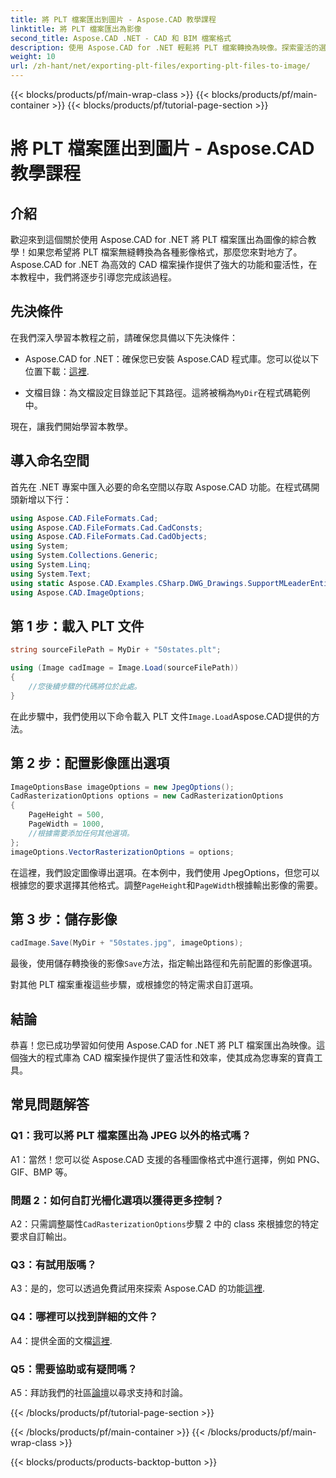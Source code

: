 ```yaml
---
title: 將 PLT 檔案匯出到圖片 - Aspose.CAD 教學課程
linktitle: 將 PLT 檔案匯出為影像
second_title: Aspose.CAD .NET - CAD 和 BIM 檔案格式
description: 使用 Aspose.CAD for .NET 輕鬆將 PLT 檔案轉換為映像。探索靈活的選項和無縫集成，以滿足您的 CAD 檔案操作需求。
weight: 10
url: /zh-hant/net/exporting-plt-files/exporting-plt-files-to-image/
---
```


{{< blocks/products/pf/main-wrap-class >}}
{{< blocks/products/pf/main-container >}}
{{< blocks/products/pf/tutorial-page-section >}}

# 將 PLT 檔案匯出到圖片 - Aspose.CAD 教學課程

## 介紹

歡迎來到這個關於使用 Aspose.CAD for .NET 將 PLT 檔案匯出為圖像的綜合教學！如果您希望將 PLT 檔案無縫轉換為各種影像格式，那麼您來對地方了。 Aspose.CAD for .NET 為高效的 CAD 檔案操作提供了強大的功能和靈活性，在本教程中，我們將逐步引導您完成該過程。

## 先決條件

在我們深入學習本教程之前，請確保您具備以下先決條件：

-  Aspose.CAD for .NET：確保您已安裝 Aspose.CAD 程式庫。您可以從以下位置下載：[這裡](https://releases.aspose.com/cad/net/).

- 文檔目錄：為文檔設定目錄並記下其路徑。這將被稱為`MyDir`在程式碼範例中。

現在，讓我們開始學習本教學。

## 導入命名空間

首先在 .NET 專案中匯入必要的命名空間以存取 Aspose.CAD 功能。在程式碼開頭新增以下行：

```csharp
using Aspose.CAD.FileFormats.Cad;
using Aspose.CAD.FileFormats.Cad.CadConsts;
using Aspose.CAD.FileFormats.Cad.CadObjects;
using System;
using System.Collections.Generic;
using System.Linq;
using System.Text;
using static Aspose.CAD.Examples.CSharp.DWG_Drawings.SupportMLeaderEntityForDWGFormat;
using Aspose.CAD.ImageOptions;
```

## 第 1 步：載入 PLT 文件

```csharp
string sourceFilePath = MyDir + "50states.plt";

using (Image cadImage = Image.Load(sourceFilePath))
{
    //您後續步驟的代碼將位於此處。
}
```

在此步驟中，我們使用以下命令載入 PLT 文件`Image.Load`Aspose.CAD提供的方法。

## 第 2 步：配置影像匯出選項

```csharp
ImageOptionsBase imageOptions = new JpegOptions();
CadRasterizationOptions options = new CadRasterizationOptions
{
    PageHeight = 500,
    PageWidth = 1000,
    //根據需要添加任何其他選項。
};
imageOptions.VectorRasterizationOptions = options;
```

在這裡，我們設定圖像導出選項。在本例中，我們使用 JpegOptions，但您可以根據您的要求選擇其他格式。調整`PageHeight`和`PageWidth`根據輸出影像的需要。

## 第 3 步：儲存影像

```csharp
cadImage.Save(MyDir + "50states.jpg", imageOptions);
```

最後，使用儲存轉換後的影像`Save`方法，指定輸出路徑和先前配置的影像選項。

對其他 PLT 檔案重複這些步驟，或根據您的特定需求自訂選項。

## 結論

恭喜！您已成功學習如何使用 Aspose.CAD for .NET 將 PLT 檔案匯出為映像。這個強大的程式庫為 CAD 檔案操作提供了靈活性和效率，使其成為您專案的寶貴工具。

## 常見問題解答

### Q1：我可以將 PLT 檔案匯出為 JPEG 以外的格式嗎？

A1：當然！您可以從 Aspose.CAD 支援的各種圖像格式中進行選擇，例如 PNG、GIF、BMP 等。

### 問題 2：如何自訂光柵化選項以獲得更多控制？

 A2：只需調整屬性`CadRasterizationOptions`步驟 2 中的 class 來根據您的特定要求自訂輸出。

### Q3：有試用版嗎？

 A3：是的，您可以透過免費試用來探索 Aspose.CAD 的功能[這裡](https://releases.aspose.com/).

### Q4：哪裡可以找到詳細的文件？

 A4：提供全面的文檔[這裡](https://reference.aspose.com/cad/net/).

### Q5：需要協助或有疑問嗎？

A5：拜訪我們的社區[論壇](https://forum.aspose.com/c/cad/19)以尋求支持和討論。

{{< /blocks/products/pf/tutorial-page-section >}}

{{< /blocks/products/pf/main-container >}}
{{< /blocks/products/pf/main-wrap-class >}}

{{< blocks/products/products-backtop-button >}}

